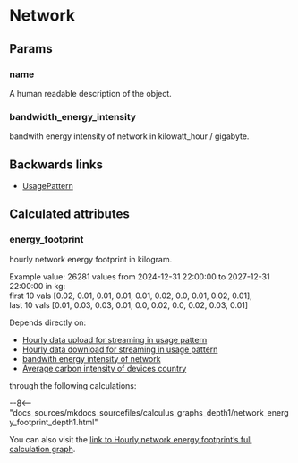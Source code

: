 # Network

## Params

### name
A human readable description of the object.

### bandwidth_energy_intensity
bandwith energy intensity of network in kilowatt_hour / gigabyte.


## Backwards links

- [UsagePattern](UsagePattern.md)


## Calculated attributes

### energy_footprint  
hourly network energy footprint in kilogram.  
  
Example value: 26281 values from 2024-12-31 22:00:00 to 2027-12-31 22:00:00 in kg:  
    first 10 vals [0.02, 0.01, 0.01, 0.01, 0.01, 0.02, 0.0, 0.01, 0.02, 0.01],  
    last 10 vals [0.01, 0.03, 0.03, 0.01, 0.0, 0.02, 0.0, 0.02, 0.03, 0.01]  
  
Depends directly on:  
  
- [Hourly data upload for streaming in usage pattern](Job.md#hourly_data_upload_per_usage_pattern)
- [Hourly data download for streaming in usage pattern](Job.md#hourly_data_download_per_usage_pattern)
- [bandwith energy intensity of network](Network.md#bandwidth_energy_intensity)
- [Average carbon intensity of devices country](Country.md#average_carbon_intensity)  

through the following calculations:  

--8<-- "docs_sources/mkdocs_sourcefiles/calculus_graphs_depth1/network_energy_footprint_depth1.html"
  
You can also visit the <a href='../calculus_graphs/network_energy_footprint.html' target='_blank'>link to Hourly network energy footprint’s full calculation graph</a>.
